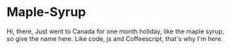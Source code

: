 # Maple-Syrup
Hi, there,
Just went to Canada for one month holiday, like the maple syrup, so give the name here.
Like code, js and Coffeescript, that's why I'm here.
